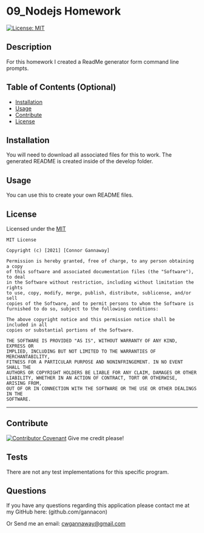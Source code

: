 # 09_Nodejs Homework

[![License: MIT](https://img.shields.io/badge/License-MIT-yellow.svg)](https://opensource.org/licenses/MIT)

## Description

For this homework I created a ReadMe generator form command line prompts.

## Table of Contents (Optional)

- [Installation](#installation)
- [Usage](#usage)
- [Contribute](#contribute)
- [License](#license)

## Installation

You will need to download all associated files for this to work. The generated README is created inside of the develop folder.

## Usage

You can use this to create your own README files.

## License

Licensed under the [MIT](https://choosealicense.com/licenses/mit/)

    MIT License

    Copyright (c) [2021] [Connor Gannaway]

    Permission is hereby granted, free of charge, to any person obtaining a copy
    of this software and associated documentation files (the "Software"), to deal
    in the Software without restriction, including without limitation the rights
    to use, copy, modify, merge, publish, distribute, sublicense, and/or sell
    copies of the Software, and to permit persons to whom the Software is
    furnished to do so, subject to the following conditions:

    The above copyright notice and this permission notice shall be included in all
    copies or substantial portions of the Software.

    THE SOFTWARE IS PROVIDED "AS IS", WITHOUT WARRANTY OF ANY KIND, EXPRESS OR
    IMPLIED, INCLUDING BUT NOT LIMITED TO THE WARRANTIES OF MERCHANTABILITY,
    FITNESS FOR A PARTICULAR PURPOSE AND NONINFRINGEMENT. IN NO EVENT SHALL THE
    AUTHORS OR COPYRIGHT HOLDERS BE LIABLE FOR ANY CLAIM, DAMAGES OR OTHER
    LIABILITY, WHETHER IN AN ACTION OF CONTRACT, TORT OR OTHERWISE, ARISING FROM,
    OUT OF OR IN CONNECTION WITH THE SOFTWARE OR THE USE OR OTHER DEALINGS IN THE
    SOFTWARE.

---

## Contribute

[![Contributor Covenant](https://img.shields.io/badge/Contributor%20Covenant-2.0-4baaaa.svg)](code_of_conduct.md)
Give me credit please!

## Tests

There are not any test implementations for this specific program.

## Questions

If you have any questions regarding this application please contact me at my GitHub here: (github.com/gannacon)

Or Send me an email: cwgannaway@gmail.com
